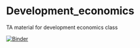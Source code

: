 # Development_economics
TA material for development economics class

[![Binder](https://mybinder.org/badge_logo.svg)](https://mybinder.org/v2/gh/corybaird/Development_economics/master)

